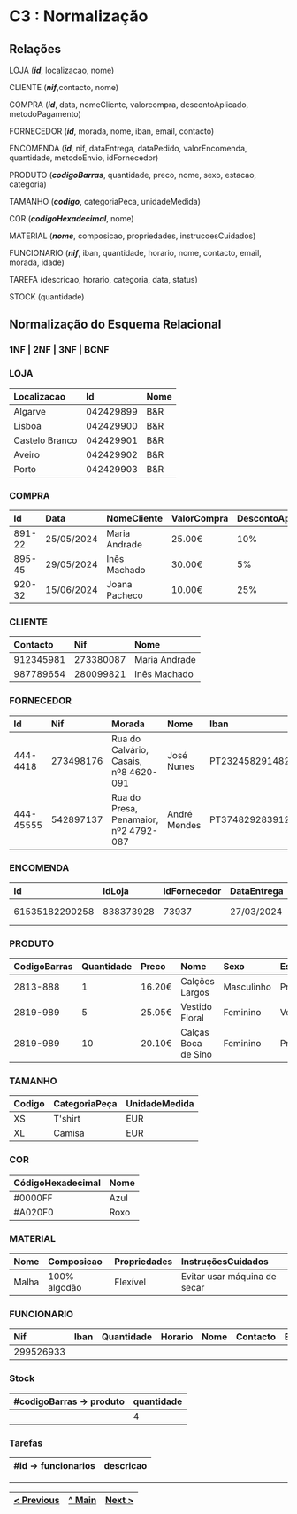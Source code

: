 # C3 : Normalização

## **Relações**

LOJA (_**id**_, localizacao, nome)

CLIENTE (_**nif**_,contacto, nome)

COMPRA (_**id**_, data, nomeCliente, valorcompra, descontoAplicado, metodoPagamento)

FORNECEDOR (_**id**_, morada, nome, iban, email, contacto)

ENCOMENDA (_**id**_, nif, dataEntrega, dataPedido, valorEncomenda, quantidade, metodoEnvio, idFornecedor)

PRODUTO (_**codigoBarras**_, quantidade, preco, nome, sexo, estacao, categoria)

TAMANHO (_**codigo**_, categoriaPeca, unidadeMedida)

COR (_**codigoHexadecimal**_, nome)

MATERIAL (_**nome**_, composicao, propriedades, instrucoesCuidados)

FUNCIONARIO (_**nif**_, iban, quantidade, horario, nome, contacto, email, morada, idade)

TAREFA (descricao, horario, categoria, data, status)

STOCK (quantidade)


## **Normalização do Esquema Relacional**

### **1NF | 2NF | 3NF | BCNF**

### LOJA
| Localizacao      |  Id        | Nome |
| :--------------- | :--------- | :----|
| Algarve          | 042429899  | B&R  |
| Lisboa           | 042429900  | B&R  |
| Castelo Branco   | 042429901  | B&R  |
| Aveiro           | 042429902  | B&R  |
| Porto            | 042429903  | B&R  |

### COMPRA
| Id       | Data       |  NomeCliente    |  ValorCompra  |   DescontoAplicado  |   MetodoPagamento   |
| :------- | :--------- | :-------------- | :------------ | :------------------ | :------------------ |
| 891-22   | 25/05/2024 |  Maria Andrade  |   25.00€         |    10%              |   mbway             |
| 895-45   | 29/05/2024 |  Inês Machado   |   30.00€         |    5%               |   cartão de crédito |
| 920-32   | 15/06/2024 |  Joana Pacheco  |   10.00€         |    25%              |   dinheiro          |

### CLIENTE
| Contacto    | Nif           |  Nome
| :---------- | :------------ | :------------- |
| 912345981   | 273380087     |  Maria Andrade |
| 987789654   | 280099821     |  Inês Machado  |

### FORNECEDOR
| Id           | Nif          |   Morada                                  |   Nome         |     Iban                  |   Email                |  Contacto  |
| :----------- | :----------- | :---------------------------------------- | :------------- | :------------------------ | :--------------------- | :--------- |
| 444-4418     | 273498176    |   Rua do Calvário, Casais, nº8 4620-091   |   José Nunes   | PT23245829148218459012348 | jose.nunes@gmail.com   |  914229916 |
| 444-45555    | 542897137    |   Rua do Presa, Penamaior, nº2 4792-087   |   André Mendes | PT37482928391284783883222 | andre.mendes@gmail.com |  934278967 |

### ENCOMENDA
| Id            |   IdLoja   | IdFornecedor |  DataEntrega  |  DataPedido    |  ValorEncomenda   |  Quantidade  |  MetodoEnvio   |
| :------------ | :--------- | :----------- | :------------ | :------------- | :---------------- | :----------- | :------------- |
|61535182290258 | 838373928  |    73937     | 27/03/2024    | 15/02/2024     | 200.00€           |  30          | Correio Normal |

### PRODUTO
| CodigoBarras |  Quantidade |   Preco  |        Nome          |   Sexo      |   Estacao   |
| :----------- | :---------- | :------- | :------------------- | :---------- | :---------- |
| 2813-888     | 1           | 16.20€   | Calções Largos       |  Masculinho |  Primavera  |
| 2819-989     | 5           | 25.05€   | Vestido Floral       |  Feminino   |  Verão      |
| 2819-989     | 10          | 20.10€   | Calças Boca de Sino  |  Feminino   |  Primavera  |

### TAMANHO
| Codigo    |  CategoriaPeça     |   UnidadeMedida |
| :-------- | :----------------- | :-------------- |
| XS        | T'shirt            | EUR             |
| XL        | Camisa             | EUR             |

### COR
| CódigoHexadecimal  | Nome    |
| :----------------- | :------ |
| #0000FF            | Azul    |
| #A020F0            | Roxo    |

### MATERIAL
| Nome | Composicao   | Propriedades | InstruçõesCuidados           |
| :--- | :----------- | :----------- | :--------------------------- |
|Malha | 100% algodão | Flexível     | Evitar usar máquina de secar |

### FUNCIONARIO
| Nif          | Iban          | Quantidade|  Horario    | Nome   | Contacto  | Email   | Morada      | Idade |  Id      |
| :----------- | :------------ | :-------- | :---------- | :----- | :-------- | :------ | :---------- | :---- | :------- |
| 299526933    |

### Stock       
| #codigoBarras -> produto  | quantidade |
| :------------------------ | :--------- |
|                           | 4          |

### Tarefas
|#id -> funcionarios | descricao |
| :----------------- | :-------- |











---
[< Previous](rebd02.md) | [^ Main](/../../) | [Next >](rebd04.md)
:--- | :---: | ---: 
